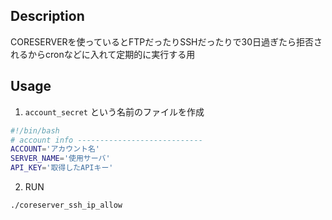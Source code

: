 ## Description
CORESERVERを使っているとFTPだったりSSHだったりで30日過ぎたら拒否されるからcronなどに入れて定期的に実行する用

## Usage 
1. `account_secret` という名前のファイルを作成
```bash
#!/bin/bash
# account info ----------------------------
ACCOUNT='アカウント名'
SERVER_NAME='使用サーバ'
API_KEY='取得したAPIキー'
```

2. RUN
```bash
./coreserver_ssh_ip_allow
```
